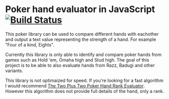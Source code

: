 # Poker hand evaluator in JavaScript [![Build Status](https://travis-ci.org/MarkBiesheuvel/poker-hand-evaluator.svg?branch=master)](https://travis-ci.org/MarkBiesheuvel/poker-hand-evaluator)

This poker library can be used to compare different hands with eachother and output a text value representing the strength of a hand.
For example "Four of a kind, Eights".

Currently this library is only able to identify and compare poker hands from games such as Hold 'em, Omaha high and Stud high.
The goal of this project is to be able to also evaluate hands from Razz, Badugi and other variants.

This library is not optimaized for speed.
If you're looking for a fast algorithm I would recommend [The Two Plus Two Poker Hand Rank Evaluator](https://github.com/chenosaurus/poker-evaluator).
However this algorithm does not provide full details of the hand, only a rank.

